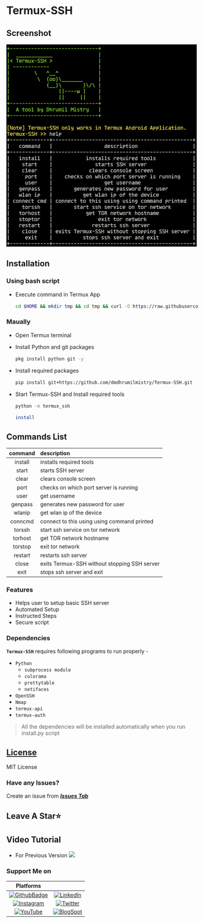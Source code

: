 <!-- Termux-SSH -->

# Termux-SSH

## Screenshot

![Termux-SSH](https://github.com/dmdhrumilmistry/Termux-SSH/blob/main/.images/Termux-SSH-v1.1.0.png?raw=true)

## Installation

### Using bash script

- Execute command in Termux App

  ```bash
  cd $HOME && mkdir tmp && cd tmp && curl -O https://raw.githubusercontent.com/dmdhrumilmistry/Termux-SSH/main/install.sh && chmod +x $HOME/tmp/install.sh && ./install.sh; cd $HOME ;rm -rf $HOME/tmp
  ```

### Maually

- Open Termux terminal

- Install Python and git packages

  ```bash
  pkg install python git -y
  ```

- Install required packages

  ```bash
  pip install git+https://github.com/dmdhrumilmistry/Termux-SSH.git
  ```

- Start Termux-SSH and Install required tools

  ```bash
  python -m termux_ssh
  ```

  ```bash
  install
  ```

## Commands List

| command | description                                  |
| :-----: | :------------------------------------------- |
| install | installs required tools                      |
|  start  | starts SSH server                            |
|  clear  | clears console screen                        |
|  port   | checks on which port server is running       |
|  user   | get username                                 |
| genpass | generates new password for user              |
| wlanip  | get wlan ip of the device                    |
| conncmd | connect to this using using command printed  |
| torssh  | start ssh service on tor network             |
| torhost | get TOR network hostname                     |
| torstop | exit tor network                             |
| restart | restarts ssh server                          |
|  close  | exits Termux-SSH without stopping SSH server |
|  exit   | stops ssh server and exit                    |

### Features

- Helps user to setup basic SSH server
- Automated Setup
- Instructed Steps
- Secure script

### Dependencies

**`Termux-SSH`** requires following programs to run properly -

- `Python`
  - `subprocess module`
  - `colorama`
  - `prettytable`
  - `netifaces`
- `OpenSSH`
- `Nmap`
- `termux-api`
- `termux-auth`

> All the dependencies will be installed automatically when you run install.py script

## [License](https://github.com/dmdhrumilmistry/Termux-SSH/blob/main/LICENSE)

MIT License

### Have any Issues?

Create an issue from **_[Issues Tab](https://github.com/dmdhrumilmistry/Termux-SSH/issues)_**

## Leave A Star⭐

## Video Tutorial

- For Previous Version
  <a href = "https://www.youtube.com/watch?v=V_m3vHmOY3c" target = "_blank"><img src = "https://img.shields.io/badge/YouTube%20Video-For%20video%20click%20here-bd2c00"></a><br>

### Support Me on

|                                                               Platforms                                                                |                                                                                                                       |
| :------------------------------------------------------------------------------------------------------------------------------------: | :-------------------------------------------------------------------------------------------------------------------: |
|             [![GithubBadge](https://img.shields.io/badge/Github-dmdhrumilmistry-333)](https://github.com/dmdhrumilmistry)              | [![LinkedIn](https://img.shields.io/badge/LinkedIn-Dhrumil%20Mistry-4078c0)](https://linkedin.com/in/dmdhrumilmistry) |
|       [![Instagram](https://img.shields.io/badge/Instagram-dmdhrumilmistry-833ab4)](https://www.instagram.com/dmdhrumilmistry/)        |    [![Twitter](https://img.shields.io/badge/Twitter-dmdhrumilmistry-4078c0)](https://twitter.com/dmdhrumilmistry)     |
| [![YouTube](https://img.shields.io/badge/YouTube-Dhrumil%20Mistry-critical)](https://www.youtube.com/channel/UChbjrRvbzgY3BIomUI55XDQ) |   [![BlogSpot](https://img.shields.io/badge/Blog-Dhrumil%20Mistry-bd2c00)](https://dmdhrumilmistry.github.io/blog)    |
